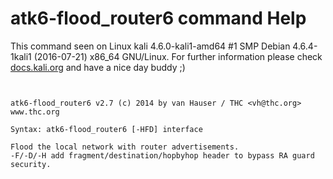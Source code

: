 # atk6-flood_router6 command Help

 This command seen on Linux kali 4.6.0-kali1-amd64 #1 SMP Debian 4.6.4-1kali1 (2016-07-21) x86_64 GNU/Linux. For further information please check [docs.kali.org](docs.kali.org) and have a nice day buddy ;) 

~~~


atk6-flood_router6 v2.7 (c) 2014 by van Hauser / THC <vh@thc.org> www.thc.org

Syntax: atk6-flood_router6 [-HFD] interface

Flood the local network with router advertisements.
-F/-D/-H add fragment/destination/hopbyhop header to bypass RA guard security.

~~~

